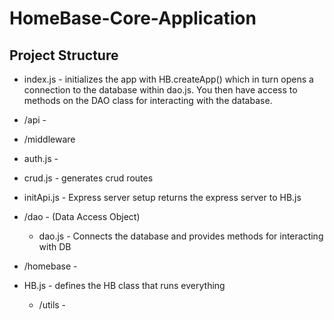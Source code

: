 # HomeBase-Core-Application

## Project Structure

- index.js - initializes the app with HB.createApp() which in turn opens a connection to the database within dao.js. You then have access to methods on the DAO class for interacting with the database.
- /api -
- /middleware
- auth.js -
- crud.js - generates crud routes
- initApi.js - Express server setup returns the express server to HB.js
- /dao - (Data Access Object)
  - dao.js - Connects the database and provides methods for interacting with DB
- /homebase -

- HB.js -
  defines the HB class that runs everything
  - /utils -
